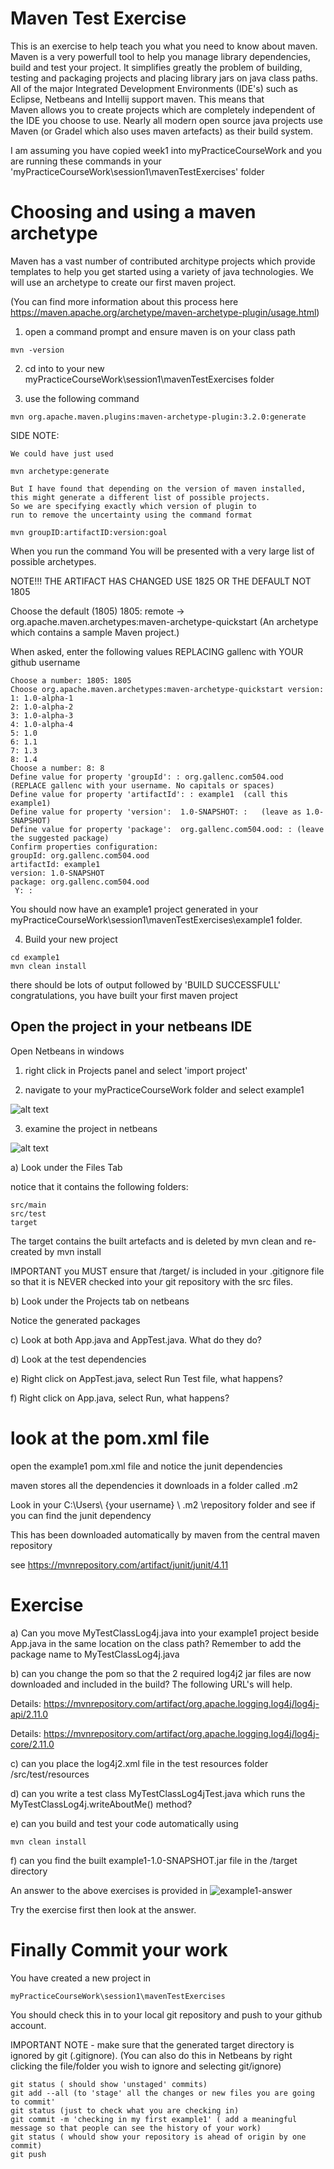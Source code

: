 # Maven Test Exercise
This is an exercise to help teach you what you need to know about maven.
Maven is a very powerfull tool to help you manage library dependencies, build and test your project.
It simplifies greatly the problem of building, testing and packaging projects and placing library jars on java class paths.
All of the major Integrated Development Environments (IDE's) such as Eclipse, Netbeans and Intellij support maven.
This means that  
Maven allows you to create projects which are completely independent of the IDE you choose to use.
Nearly all modern open source java projects use Maven (or Gradel which also uses maven artefacts) as their build system. 

I am assuming you have copied week1 into myPracticeCourseWork and you are running these commands in your 'myPracticeCourseWork\session1\mavenTestExercises' folder

# Choosing and using a maven archetype
Maven has a vast number of contributed architype projects which provide templates to help you get started using a variety of java technologies. We will use an archetype to create our first maven project. 

(You can find more information about this process here
https://maven.apache.org/archetype/maven-archetype-plugin/usage.html)

1. open a command prompt and ensure maven is on your class path
```
mvn -version
```

2. cd into to your new myPracticeCourseWork\session1\mavenTestExercises folder

3. use the following command

```
mvn org.apache.maven.plugins:maven-archetype-plugin:3.2.0:generate
```

SIDE NOTE: 
```
We could have just used 

mvn archetype:generate

But I have found that depending on the version of maven installed, 
this might generate a different list of possible projects.
So we are specifying exactly which version of plugin to 
run to remove the uncertainty using the command format

mvn groupID:artifactID:version:goal
```

When you run the command 
You will be presented with a very large list of possible archetypes.

NOTE!!! THE ARTIFACT HAS CHANGED USE 1825 OR THE DEFAULT NOT 1805

Choose the default (1805) 1805: remote -> org.apache.maven.archetypes:maven-archetype-quickstart (An archetype which contains a sample Maven project.)

When asked, enter the following values REPLACING gallenc with YOUR github username
```
Choose a number: 1805: 1805
Choose org.apache.maven.archetypes:maven-archetype-quickstart version:
1: 1.0-alpha-1
2: 1.0-alpha-2
3: 1.0-alpha-3
4: 1.0-alpha-4
5: 1.0
6: 1.1
7: 1.3
8: 1.4
Choose a number: 8: 8
Define value for property 'groupId': : org.gallenc.com504.ood  (REPLACE gallenc with your username. No capitals or spaces)
Define value for property 'artifactId': : example1  (call this example1)
Define value for property 'version':  1.0-SNAPSHOT: :   (leave as 1.0-SNAPSHOT)
Define value for property 'package':  org.gallenc.com504.ood: : (leave the suggested package)
Confirm properties configuration:
groupId: org.gallenc.com504.ood
artifactId: example1
version: 1.0-SNAPSHOT
package: org.gallenc.com504.ood
 Y: :
```

You should now have an example1 project generated in your myPracticeCourseWork\session1\mavenTestExercises\example1 folder.

4. Build your new project
```
cd example1
mvn clean install
```
there should be lots of output followed by 'BUILD SUCCESSFULL'
congratulations, you have built your first maven project

## Open the project in your netbeans IDE
Open Netbeans in windows

1. right click in Projects panel and select 'import project'

2. navigate to your myPracticeCourseWork folder and select example1

![alt text](../maven-test-exercise/images/NetbeansMaven1.png "Figure NetbeansMaven1.png")


3. examine the project in netbeans

![alt text](../maven-test-exercise/images/NetbeansMaven2.png "Figure NetbeansMaven2.png")

a) Look under the Files Tab

notice that it contains the following folders:
```
src/main 
src/test 
target
```
The target contains the built artefacts and is deleted by mvn clean and re-created by mvn install

IMPORTANT you MUST ensure that /target/ is included in your .gitignore file so that it is NEVER checked into your git repository with the src files.

b) Look under the Projects tab on netbeans

Notice the generated packages

c) Look at both App.java and AppTest.java. What do they do?

d) Look at the test dependencies

e) Right click on AppTest.java, select Run Test file, what happens?

f) Right click on App.java, select Run, what happens?

# look at the pom.xml file

open the example1 pom.xml file and notice the junit dependencies 

maven stores all the dependencies it downloads in a folder called .m2

Look in your C:\Users\ {your username} \ .m2 \repository folder and see if you can find the junit dependency

This has been downloaded automatically by maven from the central maven repository

see https://mvnrepository.com/artifact/junit/junit/4.11

# Exercise

a) Can you move MyTestClassLog4j.java into your example1 project beside App.java in the same location on the class path? Remember to add the package name to MyTestClassLog4j.java

b) can you change the pom so that the 2 required log4j2 jar files are now downloaded and included in the build? 
The following URL's will help.

Details: https://mvnrepository.com/artifact/org.apache.logging.log4j/log4j-api/2.11.0

Details: https://mvnrepository.com/artifact/org.apache.logging.log4j/log4j-core/2.11.0

c) can you place the log4j2.xml file in the test resources folder /src/test/resources

d) can you write a test class MyTestClassLog4jTest.java which runs the MyTestClassLog4j.writeAboutMe() method?

e) can you build and test your code automatically using 
```
mvn clean install
```

f) can you find the built example1-1.0-SNAPSHOT.jar file in the /target directory

An answer to the above exercises is provided in ![example1-answer](../maven-test-exercise/example1-answer)

Try the exercise first then look at the answer.

# Finally Commit your work

You have created a new project in  
```
myPracticeCourseWork\session1\mavenTestExercises
```
You should check this in to your local git repository and push to your github account.

IMPORTANT NOTE - make sure that the generated target directory is ignored by git (.gitignore). 
(You can also do this in Netbeans by right clicking the file/folder you wish to ignore and selecting git/ignore)

```
git status ( should show 'unstaged' commits)
git add --all (to 'stage' all the changes or new files you are going to commit'
git status (just to check what you are checking in)
git commit -m 'checking in my first example1' ( add a meaningful message so that people can see the history of your work)
git status ( whould show your repository is ahead of origin by one commit)
git push
```



